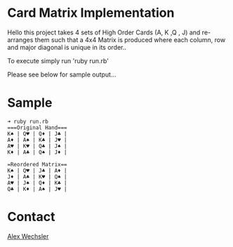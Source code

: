 # Card Matrix Implementation

Hello this project takes 4 sets of High Order Cards (A, K ,Q , J) and 
re-arranges them such that a 4x4 Matrix is produced where each column, 
row and major diagonal is unique in its order..

To execute simply run 'ruby run.rb'

Please see below for sample output...

# Sample
```CardMatrix on  master [?] via 💎 v2.6.8
➜ ruby run.rb
===Original Hand===
K♠ | Q♥ | Q♦ | J♣ |
A♦ | A♠ | K♣ | J♥ |
A♥ | K♥ | Q♣ | J♠ |
K♦ | A♣ | Q♠ | J♦ |

=Reordered Matrix==
K♠ | Q♥ | J♣ | A♦ |
J♦ | A♣ | K♥ | Q♠ |
A♥ | J♠ | Q♦ | K♣ |
Q♣ | K♦ | A♠ | J♥ |
```

# Contact
[Alex Wechsler](mailto:alex.wechsler@gmail.com?subject=Card%20Matrix%20Implementation)
